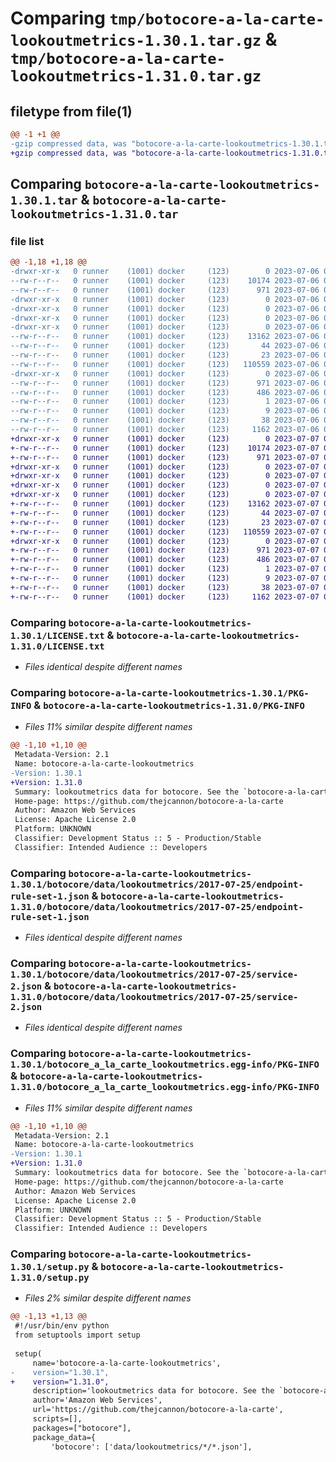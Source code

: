 # Comparing `tmp/botocore-a-la-carte-lookoutmetrics-1.30.1.tar.gz` & `tmp/botocore-a-la-carte-lookoutmetrics-1.31.0.tar.gz`

## filetype from file(1)

```diff
@@ -1 +1 @@
-gzip compressed data, was "botocore-a-la-carte-lookoutmetrics-1.30.1.tar", last modified: Thu Jul  6 01:45:17 2023, max compression
+gzip compressed data, was "botocore-a-la-carte-lookoutmetrics-1.31.0.tar", last modified: Fri Jul  7 01:44:08 2023, max compression
```

## Comparing `botocore-a-la-carte-lookoutmetrics-1.30.1.tar` & `botocore-a-la-carte-lookoutmetrics-1.31.0.tar`

### file list

```diff
@@ -1,18 +1,18 @@
-drwxr-xr-x   0 runner    (1001) docker     (123)        0 2023-07-06 01:45:17.234995 botocore-a-la-carte-lookoutmetrics-1.30.1/
--rw-r--r--   0 runner    (1001) docker     (123)    10174 2023-07-06 01:45:17.000000 botocore-a-la-carte-lookoutmetrics-1.30.1/LICENSE.txt
--rw-r--r--   0 runner    (1001) docker     (123)      971 2023-07-06 01:45:17.234995 botocore-a-la-carte-lookoutmetrics-1.30.1/PKG-INFO
-drwxr-xr-x   0 runner    (1001) docker     (123)        0 2023-07-06 01:45:17.234995 botocore-a-la-carte-lookoutmetrics-1.30.1/botocore/
-drwxr-xr-x   0 runner    (1001) docker     (123)        0 2023-07-06 01:45:17.234995 botocore-a-la-carte-lookoutmetrics-1.30.1/botocore/data/
-drwxr-xr-x   0 runner    (1001) docker     (123)        0 2023-07-06 01:45:17.234995 botocore-a-la-carte-lookoutmetrics-1.30.1/botocore/data/lookoutmetrics/
-drwxr-xr-x   0 runner    (1001) docker     (123)        0 2023-07-06 01:45:17.234995 botocore-a-la-carte-lookoutmetrics-1.30.1/botocore/data/lookoutmetrics/2017-07-25/
--rw-r--r--   0 runner    (1001) docker     (123)    13162 2023-07-06 01:44:40.000000 botocore-a-la-carte-lookoutmetrics-1.30.1/botocore/data/lookoutmetrics/2017-07-25/endpoint-rule-set-1.json
--rw-r--r--   0 runner    (1001) docker     (123)       44 2023-07-06 01:44:40.000000 botocore-a-la-carte-lookoutmetrics-1.30.1/botocore/data/lookoutmetrics/2017-07-25/examples-1.json
--rw-r--r--   0 runner    (1001) docker     (123)       23 2023-07-06 01:44:40.000000 botocore-a-la-carte-lookoutmetrics-1.30.1/botocore/data/lookoutmetrics/2017-07-25/paginators-1.json
--rw-r--r--   0 runner    (1001) docker     (123)   110559 2023-07-06 01:44:40.000000 botocore-a-la-carte-lookoutmetrics-1.30.1/botocore/data/lookoutmetrics/2017-07-25/service-2.json
-drwxr-xr-x   0 runner    (1001) docker     (123)        0 2023-07-06 01:45:17.234995 botocore-a-la-carte-lookoutmetrics-1.30.1/botocore_a_la_carte_lookoutmetrics.egg-info/
--rw-r--r--   0 runner    (1001) docker     (123)      971 2023-07-06 01:45:17.000000 botocore-a-la-carte-lookoutmetrics-1.30.1/botocore_a_la_carte_lookoutmetrics.egg-info/PKG-INFO
--rw-r--r--   0 runner    (1001) docker     (123)      486 2023-07-06 01:45:17.000000 botocore-a-la-carte-lookoutmetrics-1.30.1/botocore_a_la_carte_lookoutmetrics.egg-info/SOURCES.txt
--rw-r--r--   0 runner    (1001) docker     (123)        1 2023-07-06 01:45:17.000000 botocore-a-la-carte-lookoutmetrics-1.30.1/botocore_a_la_carte_lookoutmetrics.egg-info/dependency_links.txt
--rw-r--r--   0 runner    (1001) docker     (123)        9 2023-07-06 01:45:17.000000 botocore-a-la-carte-lookoutmetrics-1.30.1/botocore_a_la_carte_lookoutmetrics.egg-info/top_level.txt
--rw-r--r--   0 runner    (1001) docker     (123)       38 2023-07-06 01:45:17.234995 botocore-a-la-carte-lookoutmetrics-1.30.1/setup.cfg
--rw-r--r--   0 runner    (1001) docker     (123)     1162 2023-07-06 01:45:17.000000 botocore-a-la-carte-lookoutmetrics-1.30.1/setup.py
+drwxr-xr-x   0 runner    (1001) docker     (123)        0 2023-07-07 01:44:08.803515 botocore-a-la-carte-lookoutmetrics-1.31.0/
+-rw-r--r--   0 runner    (1001) docker     (123)    10174 2023-07-07 01:44:08.000000 botocore-a-la-carte-lookoutmetrics-1.31.0/LICENSE.txt
+-rw-r--r--   0 runner    (1001) docker     (123)      971 2023-07-07 01:44:08.803515 botocore-a-la-carte-lookoutmetrics-1.31.0/PKG-INFO
+drwxr-xr-x   0 runner    (1001) docker     (123)        0 2023-07-07 01:44:08.803515 botocore-a-la-carte-lookoutmetrics-1.31.0/botocore/
+drwxr-xr-x   0 runner    (1001) docker     (123)        0 2023-07-07 01:44:08.803515 botocore-a-la-carte-lookoutmetrics-1.31.0/botocore/data/
+drwxr-xr-x   0 runner    (1001) docker     (123)        0 2023-07-07 01:44:08.803515 botocore-a-la-carte-lookoutmetrics-1.31.0/botocore/data/lookoutmetrics/
+drwxr-xr-x   0 runner    (1001) docker     (123)        0 2023-07-07 01:44:08.803515 botocore-a-la-carte-lookoutmetrics-1.31.0/botocore/data/lookoutmetrics/2017-07-25/
+-rw-r--r--   0 runner    (1001) docker     (123)    13162 2023-07-07 01:43:28.000000 botocore-a-la-carte-lookoutmetrics-1.31.0/botocore/data/lookoutmetrics/2017-07-25/endpoint-rule-set-1.json
+-rw-r--r--   0 runner    (1001) docker     (123)       44 2023-07-07 01:43:28.000000 botocore-a-la-carte-lookoutmetrics-1.31.0/botocore/data/lookoutmetrics/2017-07-25/examples-1.json
+-rw-r--r--   0 runner    (1001) docker     (123)       23 2023-07-07 01:43:28.000000 botocore-a-la-carte-lookoutmetrics-1.31.0/botocore/data/lookoutmetrics/2017-07-25/paginators-1.json
+-rw-r--r--   0 runner    (1001) docker     (123)   110559 2023-07-07 01:43:28.000000 botocore-a-la-carte-lookoutmetrics-1.31.0/botocore/data/lookoutmetrics/2017-07-25/service-2.json
+drwxr-xr-x   0 runner    (1001) docker     (123)        0 2023-07-07 01:44:08.803515 botocore-a-la-carte-lookoutmetrics-1.31.0/botocore_a_la_carte_lookoutmetrics.egg-info/
+-rw-r--r--   0 runner    (1001) docker     (123)      971 2023-07-07 01:44:08.000000 botocore-a-la-carte-lookoutmetrics-1.31.0/botocore_a_la_carte_lookoutmetrics.egg-info/PKG-INFO
+-rw-r--r--   0 runner    (1001) docker     (123)      486 2023-07-07 01:44:08.000000 botocore-a-la-carte-lookoutmetrics-1.31.0/botocore_a_la_carte_lookoutmetrics.egg-info/SOURCES.txt
+-rw-r--r--   0 runner    (1001) docker     (123)        1 2023-07-07 01:44:08.000000 botocore-a-la-carte-lookoutmetrics-1.31.0/botocore_a_la_carte_lookoutmetrics.egg-info/dependency_links.txt
+-rw-r--r--   0 runner    (1001) docker     (123)        9 2023-07-07 01:44:08.000000 botocore-a-la-carte-lookoutmetrics-1.31.0/botocore_a_la_carte_lookoutmetrics.egg-info/top_level.txt
+-rw-r--r--   0 runner    (1001) docker     (123)       38 2023-07-07 01:44:08.803515 botocore-a-la-carte-lookoutmetrics-1.31.0/setup.cfg
+-rw-r--r--   0 runner    (1001) docker     (123)     1162 2023-07-07 01:44:08.000000 botocore-a-la-carte-lookoutmetrics-1.31.0/setup.py
```

### Comparing `botocore-a-la-carte-lookoutmetrics-1.30.1/LICENSE.txt` & `botocore-a-la-carte-lookoutmetrics-1.31.0/LICENSE.txt`

 * *Files identical despite different names*

### Comparing `botocore-a-la-carte-lookoutmetrics-1.30.1/PKG-INFO` & `botocore-a-la-carte-lookoutmetrics-1.31.0/PKG-INFO`

 * *Files 11% similar despite different names*

```diff
@@ -1,10 +1,10 @@
 Metadata-Version: 2.1
 Name: botocore-a-la-carte-lookoutmetrics
-Version: 1.30.1
+Version: 1.31.0
 Summary: lookoutmetrics data for botocore. See the `botocore-a-la-carte` package for more info.
 Home-page: https://github.com/thejcannon/botocore-a-la-carte
 Author: Amazon Web Services
 License: Apache License 2.0
 Platform: UNKNOWN
 Classifier: Development Status :: 5 - Production/Stable
 Classifier: Intended Audience :: Developers
```

### Comparing `botocore-a-la-carte-lookoutmetrics-1.30.1/botocore/data/lookoutmetrics/2017-07-25/endpoint-rule-set-1.json` & `botocore-a-la-carte-lookoutmetrics-1.31.0/botocore/data/lookoutmetrics/2017-07-25/endpoint-rule-set-1.json`

 * *Files identical despite different names*

### Comparing `botocore-a-la-carte-lookoutmetrics-1.30.1/botocore/data/lookoutmetrics/2017-07-25/service-2.json` & `botocore-a-la-carte-lookoutmetrics-1.31.0/botocore/data/lookoutmetrics/2017-07-25/service-2.json`

 * *Files identical despite different names*

### Comparing `botocore-a-la-carte-lookoutmetrics-1.30.1/botocore_a_la_carte_lookoutmetrics.egg-info/PKG-INFO` & `botocore-a-la-carte-lookoutmetrics-1.31.0/botocore_a_la_carte_lookoutmetrics.egg-info/PKG-INFO`

 * *Files 11% similar despite different names*

```diff
@@ -1,10 +1,10 @@
 Metadata-Version: 2.1
 Name: botocore-a-la-carte-lookoutmetrics
-Version: 1.30.1
+Version: 1.31.0
 Summary: lookoutmetrics data for botocore. See the `botocore-a-la-carte` package for more info.
 Home-page: https://github.com/thejcannon/botocore-a-la-carte
 Author: Amazon Web Services
 License: Apache License 2.0
 Platform: UNKNOWN
 Classifier: Development Status :: 5 - Production/Stable
 Classifier: Intended Audience :: Developers
```

### Comparing `botocore-a-la-carte-lookoutmetrics-1.30.1/setup.py` & `botocore-a-la-carte-lookoutmetrics-1.31.0/setup.py`

 * *Files 2% similar despite different names*

```diff
@@ -1,13 +1,13 @@
 #!/usr/bin/env python
 from setuptools import setup
 
 setup(
     name='botocore-a-la-carte-lookoutmetrics',
-    version="1.30.1",
+    version="1.31.0",
     description='lookoutmetrics data for botocore. See the `botocore-a-la-carte` package for more info.',
     author='Amazon Web Services',
     url='https://github.com/thejcannon/botocore-a-la-carte',
     scripts=[],
     packages=["botocore"],
     package_data={
         'botocore': ['data/lookoutmetrics/*/*.json'],
```

